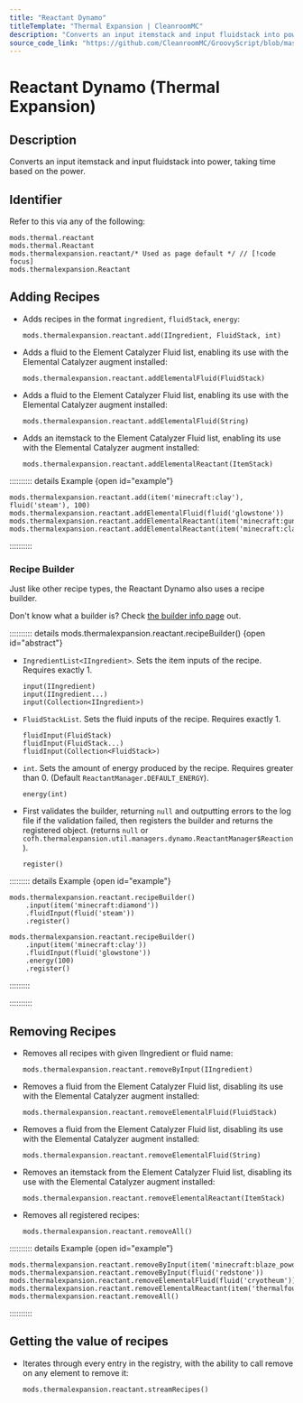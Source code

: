 ```yaml
---
title: "Reactant Dynamo"
titleTemplate: "Thermal Expansion | CleanroomMC"
description: "Converts an input itemstack and input fluidstack into power, taking time based on the power."
source_code_link: "https://github.com/CleanroomMC/GroovyScript/blob/master/src/main/java/com/cleanroommc/groovyscript/compat/mods/thermalexpansion/dynamo/Reactant.java"
---
```


# Reactant Dynamo (Thermal Expansion)

## Description

Converts an input itemstack and input fluidstack into power, taking time based on the power.

## Identifier

Refer to this via any of the following:

```groovy:no-line-numbers {3}
mods.thermal.reactant
mods.thermal.Reactant
mods.thermalexpansion.reactant/* Used as page default */ // [!code focus]
mods.thermalexpansion.Reactant
```


## Adding Recipes

- Adds recipes in the format `ingredient`, `fluidStack`, `energy`:

    ```groovy:no-line-numbers
    mods.thermalexpansion.reactant.add(IIngredient, FluidStack, int)
    ```

- Adds a fluid to the Element Catalyzer Fluid list, enabling its use with the Elemental Catalyzer augment installed:

    ```groovy:no-line-numbers
    mods.thermalexpansion.reactant.addElementalFluid(FluidStack)
    ```

- Adds a fluid to the Element Catalyzer Fluid list, enabling its use with the Elemental Catalyzer augment installed:

    ```groovy:no-line-numbers
    mods.thermalexpansion.reactant.addElementalFluid(String)
    ```

- Adds an itemstack to the Element Catalyzer Fluid list, enabling its use with the Elemental Catalyzer augment installed:

    ```groovy:no-line-numbers
    mods.thermalexpansion.reactant.addElementalReactant(ItemStack)
    ```

:::::::::: details Example {open id="example"}
```groovy:no-line-numbers
mods.thermalexpansion.reactant.add(item('minecraft:clay'), fluid('steam'), 100)
mods.thermalexpansion.reactant.addElementalFluid(fluid('glowstone'))
mods.thermalexpansion.reactant.addElementalReactant(item('minecraft:gunpowder'))
mods.thermalexpansion.reactant.addElementalReactant(item('minecraft:clay'))
```

::::::::::

### Recipe Builder

Just like other recipe types, the Reactant Dynamo also uses a recipe builder.

Don't know what a builder is? Check [the builder info page](../../introduction/builder.md) out.

:::::::::: details mods.thermalexpansion.reactant.recipeBuilder() {open id="abstract"}
- `IngredientList<IIngredient>`. Sets the item inputs of the recipe. Requires exactly 1.

    ```groovy:no-line-numbers
    input(IIngredient)
    input(IIngredient...)
    input(Collection<IIngredient>)
    ```

- `FluidStackList`. Sets the fluid inputs of the recipe. Requires exactly 1.

    ```groovy:no-line-numbers
    fluidInput(FluidStack)
    fluidInput(FluidStack...)
    fluidInput(Collection<FluidStack>)
    ```

- `int`. Sets the amount of energy produced by the recipe. Requires greater than 0. (Default `ReactantManager.DEFAULT_ENERGY`).

    ```groovy:no-line-numbers
    energy(int)
    ```

- First validates the builder, returning `null` and outputting errors to the log file if the validation failed, then registers the builder and returns the registered object. (returns `null` or `cofh.thermalexpansion.util.managers.dynamo.ReactantManager$Reaction`).

    ```groovy:no-line-numbers
    register()
    ```

::::::::: details Example {open id="example"}
```groovy:no-line-numbers
mods.thermalexpansion.reactant.recipeBuilder()
    .input(item('minecraft:diamond'))
    .fluidInput(fluid('steam'))
    .register()

mods.thermalexpansion.reactant.recipeBuilder()
    .input(item('minecraft:clay'))
    .fluidInput(fluid('glowstone'))
    .energy(100)
    .register()
```

:::::::::

::::::::::

## Removing Recipes

- Removes all recipes with given IIngredient or fluid name:

    ```groovy:no-line-numbers
    mods.thermalexpansion.reactant.removeByInput(IIngredient)
    ```

- Removes a fluid from the Element Catalyzer Fluid list, disabling its use with the Elemental Catalyzer augment installed:

    ```groovy:no-line-numbers
    mods.thermalexpansion.reactant.removeElementalFluid(FluidStack)
    ```

- Removes a fluid from the Element Catalyzer Fluid list, disabling its use with the Elemental Catalyzer augment installed:

    ```groovy:no-line-numbers
    mods.thermalexpansion.reactant.removeElementalFluid(String)
    ```

- Removes an itemstack from the Element Catalyzer Fluid list, disabling its use with the Elemental Catalyzer augment installed:

    ```groovy:no-line-numbers
    mods.thermalexpansion.reactant.removeElementalReactant(ItemStack)
    ```

- Removes all registered recipes:

    ```groovy:no-line-numbers
    mods.thermalexpansion.reactant.removeAll()
    ```

:::::::::: details Example {open id="example"}
```groovy:no-line-numbers
mods.thermalexpansion.reactant.removeByInput(item('minecraft:blaze_powder'))
mods.thermalexpansion.reactant.removeByInput(fluid('redstone'))
mods.thermalexpansion.reactant.removeElementalFluid(fluid('cryotheum'))
mods.thermalexpansion.reactant.removeElementalReactant(item('thermalfoundation:material:1024'))
mods.thermalexpansion.reactant.removeAll()
```

::::::::::

## Getting the value of recipes

- Iterates through every entry in the registry, with the ability to call remove on any element to remove it:

    ```groovy:no-line-numbers
    mods.thermalexpansion.reactant.streamRecipes()
    ```
